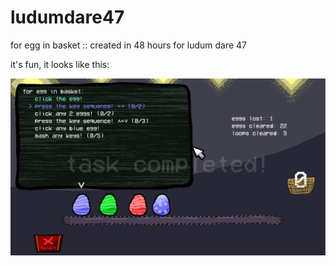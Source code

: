# ludumdare47
for egg in basket :: created in 48 hours for ludum dare 47

it's fun, it looks like this:

![image](screenshots/alpha2.png)
